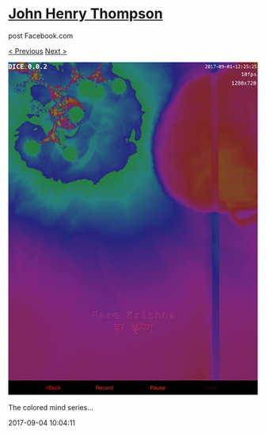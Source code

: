 # [John Henry Thompson](../README.md)
post Facebook.com

[< Previous](2017-09-04-1.md) [Next >](2017-09-03-1.md)

[![](../media/2017-09-04/The-colored-mind-series.jpg)](../README.md)

The colored mind series...

2017-09-04 10:04:11